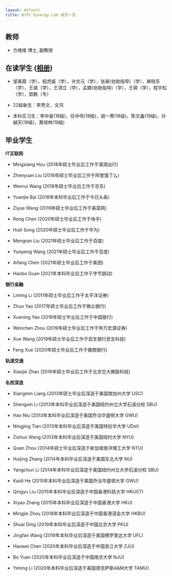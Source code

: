 ```yaml
---
layout: default
title: BJTU Synergy Lab 成员一览
---
```


## 教师

- 方维维 博士, 副教授


## 在读学生 ([相册](https://fangvv.gitee.io/homepage/activities))

- 邹美霞（学），程虎威（学），许文元（学），张昊(协助指导)（学），麻晓东（学），王祺（学），王清立（学），孟娜(协助指导)（学），王萌（学），程宇松（学），郭鹏（专）

- 22级新生：李秀文，文鸿

- 本科实习生：李中睿(18级)，任中伟(18级)，胡一寒(18级)，陈文鑫(19级)，孙越天(19级)，黄旭林(19级)

## 毕业学生

**IT互联网**

- Mingxiang Hou (2018年硕士毕业后工作于滴滴出行)

- Zhenyuan Liu (2018年硕士毕业后工作于阿里饿了么)

- Wenrui Wang (2018年硕士毕业后工作于京东)

- Yuanjie Bai (2018年本科毕业后工作于今日头条)

- Ziyue Wang (2019年硕士毕业后工作于美菜网)

- Rong Chen (2020年硕士毕业后工作于快手)

- Huili Song (2020年硕士毕业后工作于华为)

- Mengran Liu (2021年硕士毕业后工作于百度)

- Yunpeng Wang (2021年硕士毕业后工作于百度)

- Aifang Chen (2021年硕士毕业后工作于美团)

- Haobo Guan (2021年本科毕业后工作于字节跳动)

**银行金融**

- Liming Li (2011年硕士毕业后工作于太平洋证券)

- Zhuo Yao (2017年硕士毕业后工作于微众银行)

- Xuening Yao (2018年硕士毕业后工作于中国银行)

- Wenchen Zhou (2019年硕士毕业后工作于申万宏源证券)

- Xue Wang (2019年硕士毕业后工作于民生银行民生科技)

- Feng Xue (2020年硕士毕业后工作于徽商银行)

**轨道交通**

- Xiaojie Zhao (2016年硕士毕业后工作于北京交大微联科技)

**名校深造**

- Xiangmin Liang (2013年硕士毕业后深造于美国南加州大学 USC)

- Shengxin Li (2013年本科毕业后深造于美国纽约州立大学石溪分校 SBU)

- Hao Niu (2013年本科毕业后深造于美国乔治华盛顿大学 GWU)

- Ningjing Tian (2013年本科毕业后深造于美国特拉华大学 UDel)

- Zishuo Wang (2013年本科毕业后深造于美国纽约大学 NYU)

- Quan Zhou (2014年硕士毕业后深造于新加坡南洋理工大学 NTU)

- Huijing Zhang (2014年本科毕业后深造于美国东北大学 NU)

- Yangchun Li (2014年本科毕业后深造于美国纽约州立大学石溪分校 SBU)

- Kaidi He (2015年本科毕业后深造于美国乔治华盛顿大学 GWU)

- Qingyu Liu (2015年本科毕业后深造于中国香港科技大学 HKUST)

- Xiyao Zhang (2015年本科毕业后深造于中国香港大学 HKU)

- Mingjie Zhou (2018年本科毕业后深造于中国香港浸会大学 HKBU)

- Shuai Ding (2019年本科毕业后深造于中国北京大学 PKU)

- Jingfan Wang (2019年本科毕业后深造于美国佛罗里达大学 UFL)

- Haowei Chen (2020年本科毕业后深造于中国浙江大学 ZJU)

- Bo Yuan (2020年本科毕业后深造于中国南京大学 NJU)

- Yiming Li (2020年本科毕业后深造于美国德克萨斯A&M大学 TAMU)
